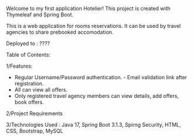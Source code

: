 Welcome to my first application Hotelier! 
This project is created with Thymeleaf and Spring Boot.

This is a web application for rooms reservations.
It can be used by travel agencies to share prebooked accomodation.


Deployed to :
????

Table of Contents:

1/Features:
- Regular Username/Password authentication. - Email validation link after registration.
- All can view all offers.
- Only registered travel agency members can view details, add offers, book offers.
  
2/Project Requirements

3/Technologies Used :
Java 17, Spring Boot 3.1.3, Spirng Security, HTML, CSS, Bootstrap, MySQL

